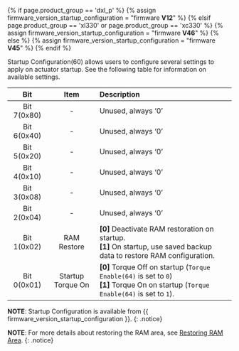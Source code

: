 {% if page.product_group == 'dxl_p' %}
{% assign firmware_version_startup_configuration = "firmware **V12**" %}
{% elsif page.product_group == 'xl330' or page.product_group == 'xc330' %}
{% assign firmware_version_startup_configuration = "firmware **V46**" %}
{% else %}
{% assign firmware_version_startup_configuration = "firmware **V45**" %}
{% endif %}

Startup Configuration(60) allows users to configure several settings to apply on actuator startup. See the following table for information on available settings.

|     Bit     |       Item        | Description                                                                                                                            |
|:-----------:|:-----------------:|:---------------------------------------------------------------------------------------------------------------------------------------|
| Bit 7(0x80) |         -         | Unused, always ‘0’                                                                                                                     |
| Bit 6(0x40) |         -         | Unused, always ‘0’                                                                                                                     |
| Bit 5(0x20) |         -         | Unused, always ‘0’                                                                                                                     |
| Bit 4(0x10) |         -         | Unused, always ‘0’                                                                                                                     |
| Bit 3(0x08) |         -         | Unused, always ‘0’                                                                                                                     |
| Bit 2(0x04) |         -         | Unused, always ‘0’                                                                                                                     |
| Bit 1(0x02) |    RAM Restore    | **[0]** Deactivate RAM restoration on startup.<br>**[1]** On startup, use saved backup data to restore RAM configuration.            |
| Bit 0(0x01) | Startup Torque On | **[0]** Torque Off on startup (`Torque Enable(64)` is set to `0`)<br>**[1]** Torque On on startup (`Torque Enable(64)` is set to `1`). |

**NOTE**: Startup Configuration is available from {{ firmware_version_startup_configuration }}. 
{: .notice}

**NOTE**: For more details about restoring the RAM area, see [Restoring RAM Area](/docs/en/software/dynamixel/dynamixel_wizard2/#restoring-ram-area).
{: .notice}
